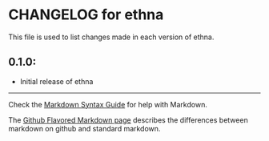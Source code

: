 # CHANGELOG for ethna

This file is used to list changes made in each version of ethna.

## 0.1.0:

* Initial release of ethna

- - - 
Check the [Markdown Syntax Guide](http://daringfireball.net/projects/markdown/syntax) for help with Markdown.

The [Github Flavored Markdown page](http://github.github.com/github-flavored-markdown/) describes the differences between markdown on github and standard markdown.
